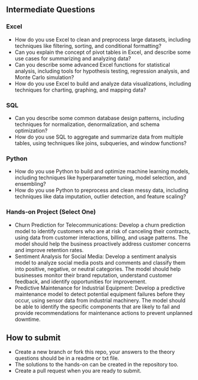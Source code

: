 ## Intermediate Questions

### Excel
- How do you use Excel to clean and preprocess large datasets, including techniques like filtering, sorting, and conditional formatting?
- Can you explain the concept of pivot tables in Excel, and describe some use cases for summarizing and analyzing data?
- Can you describe some advanced Excel functions for statistical analysis, including tools for hypothesis testing, regression analysis, and Monte Carlo simulation?
- How do you use Excel to build and analyze data visualizations, including techniques for charting, graphing, and mapping data?

### SQL
- Can you describe some common database design patterns, including techniques for normalization, denormalization, and schema optimization?
- How do you use SQL to aggregate and summarize data from multiple tables, using techniques like joins, subqueries, and window functions?

### Python
- How do you use Python to build and optimize machine learning models, including techniques like hyperparameter tuning, model selection, and ensembling?
- How do you use Python to preprocess and clean messy data, including techniques like data imputation, outlier detection, and feature scaling?

### Hands-on Project (Select One)
- Churn Prediction for Telecommunications: Develop a churn prediction model to identify customers who are at risk of canceling their contracts, using data from customer interactions, billing, and usage patterns. The model should help the business proactively address customer concerns and improve retention rates.
- Sentiment Analysis for Social Media: Develop a sentiment analysis model to analyze social media posts and comments and classify them into positive, negative, or neutral categories. The model should help businesses monitor their brand reputation, understand customer feedback, and identify opportunities for improvement.
- Predictive Maintenance for Industrial Equipment: Develop a predictive maintenance model to detect potential equipment failures before they occur, using sensor data from industrial machinery. The model should be able to identify the specific components that are likely to fail and provide recommendations for maintenance actions to prevent unplanned downtime.

## How to submit 
- Create a new branch or fork this repo, your answers to the theory questions should be in a readme or txt file.
- The solutions to the hands-on can be created in the repository too.
- Create a pull request when you are ready to submit.
